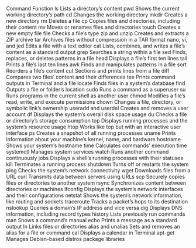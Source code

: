 Command	            Function
ls	                Lists a directory’s content
pwd	                Shows the current working directory’s path
cd	                Changes the working directory
mkdir	            Creates a new directory
rm	                Deletes a file
cp	                Copies files and directories, including their content
mv	                Moves or renames files and directories
touch	            Creates a new empty file
file	            Checks a file’s type
zip and unzip	    Creates and extracts a ZIP archive
tar	                Archives files without compression in a TAR format
nano, vi, and jed	Edits a file with a text editor
cat	                Lists, combines, and writes a file’s content as a standard output
grep	            Searches a string within a file
sed	                Finds, replaces, or deletes patterns in a file
head	            Displays a file’s first ten lines
tail	            Prints a file’s last ten lines
awk	                Finds and manipulates patterns in a file
sort	            Reorders a file’s content
cut	                Sections and prints lines from a file
diff	            Compares two files’ content and their differences
tee	                Prints command outputs in Terminal and a file
locate	            Finds files in a system’s database
find	            Outputs a file or folder’s location
sudo	            Runs a command as a superuser
su	                Runs programs in the current shell as another user
chmod	            Modifies a file’s read, write, and execute permissions
chown	            Changes a file, directory, or symbolic link’s ownership
useradd and userdel	Creates and removes a user account
df	                Displays the system’s overall disk space usage
du	                Checks a file or directory’s storage consumption
top	                Displays running processes and the system’s resource usage
htop	            Works like top but with an interactive user interface
ps	                Creates a snapshot of all running processes
uname	            Prints information about your machine’s kernel, name, and hardware
hostname	        Shows your system’s hostname
time	            Calculates commands’ execution time
systemctl	        Manages system services
watch	            Runs another command continuously
jobs	            Displays a shell’s running processes with their statuses
kill	            Terminates a running process
shutdown	        Turns off or restarts the system
ping	            Checks the system’s network connectivity
wget	            Downloads files from a URL
curl	            Transmits data between servers using URLs
scp	                Securely copies files or directories to another system
rsync	            Synchronizes content between directories or machines
lfconfig	        Displays the system’s network interfaces and their configurations
netstat	            Shows the system’s network information, like routing and sockets
traceroute	        Tracks a packet’s hops to its destination
nslookup	        Queries a domain’s IP address and vice versa
dig	                Displays DNS information, including record types
history	            Lists previously run commands
man	                Shows a command’s manual
echo	            Prints a message as a standard output
ln	                Links files or directories
alias and unalias	Sets and removes an alias for a file or command
cal	                Displays a calendar in Terminal
apt-get	            Manages Debian-based distros package libraries